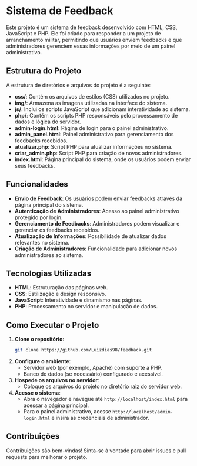 # Sistema de Feedback

Este projeto é um sistema de feedback desenvolvido com HTML, CSS, JavaScript e PHP. Ele foi criado para responder a um projeto de arranchamento militar, permitindo que usuários enviem feedbacks e que administradores gerenciem essas informações por meio de um painel administrativo.

## Estrutura do Projeto

A estrutura de diretórios e arquivos do projeto é a seguinte:

- **css/**: Contém os arquivos de estilos (CSS) utilizados no projeto.
- **img/**: Armazena as imagens utilizadas na interface do sistema.
- **js/**: Inclui os scripts JavaScript que adicionam interatividade ao sistema.
- **php/**: Contém os scripts PHP responsáveis pelo processamento de dados e lógica do servidor.
- **admin-login.html**: Página de login para o painel administrativo.
- **admin_panel.html**: Painel administrativo para gerenciamento dos feedbacks recebidos.
- **atualizar.php**: Script PHP para atualizar informações no sistema.
- **criar_admin.php**: Script PHP para criação de novos administradores.
- **index.html**: Página principal do sistema, onde os usuários podem enviar seus feedbacks.

## Funcionalidades

- **Envio de Feedback**: Os usuários podem enviar feedbacks através da página principal do sistema.
- **Autenticação de Administradores**: Acesso ao painel administrativo protegido por login.
- **Gerenciamento de Feedbacks**: Administradores podem visualizar e gerenciar os feedbacks recebidos.
- **Atualização de Informações**: Possibilidade de atualizar dados relevantes no sistema.
- **Criação de Administradores**: Funcionalidade para adicionar novos administradores ao sistema.

## Tecnologias Utilizadas

- **HTML**: Estruturação das páginas web.
- **CSS**: Estilização e design responsivo.
- **JavaScript**: Interatividade e dinamismo nas páginas.
- **PHP**: Processamento no servidor e manipulação de dados.

## Como Executar o Projeto

1. **Clone o repositório**:
   ```bash
   git clone https://github.com/Luizdias98/feedback.git
   ```
2. **Configure o ambiente**:
   - Servidor web (por exemplo, Apache) com suporte a PHP.
   - Banco de dados (se necessário) configurado e acessível.
3. **Hospede os arquivos no servidor**:
   - Coloque os arquivos do projeto no diretório raiz do servidor web.
4. **Acesse o sistema**:
   - Abra o navegador e navegue até `http://localhost/index.html` para acessar a página principal.
   - Para o painel administrativo, acesse `http://localhost/admin-login.html` e insira as credenciais de administrador.

## Contribuições

Contribuições são bem-vindas! Sinta-se à vontade para abrir issues e pull requests para melhorar o projeto.
